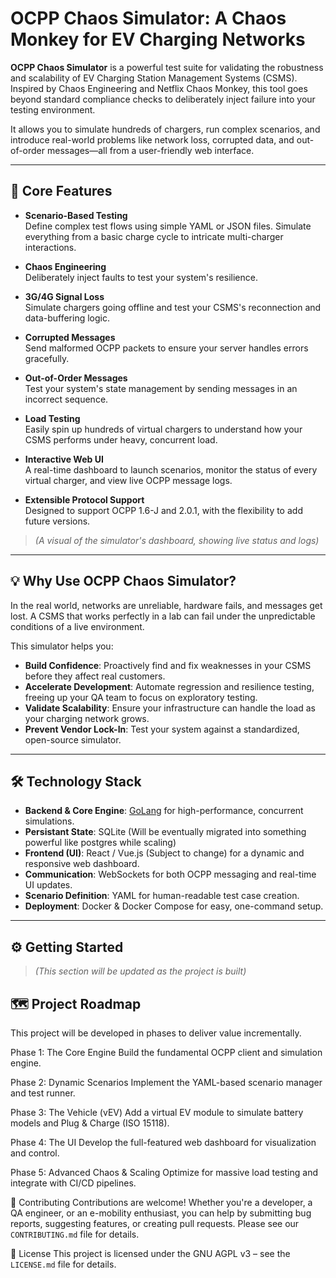 # OCPP Chaos Simulator: A Chaos Monkey for EV Charging Networks

**OCPP Chaos Simulator** is a powerful test suite for validating the robustness and scalability of EV Charging Station Management Systems (CSMS). Inspired by Chaos Engineering and Netflix Chaos Monkey, this tool goes beyond standard compliance checks to deliberately inject failure into your testing environment.

It allows you to simulate hundreds of chargers, run complex scenarios, and introduce real-world problems like network loss, corrupted data, and out-of-order messages—all from a user-friendly web interface.

---

## 🚀 Core Features

- **Scenario-Based Testing**  
  Define complex test flows using simple YAML or JSON files. Simulate everything from a basic charge cycle to intricate multi-charger interactions.

- **Chaos Engineering**  
  Deliberately inject faults to test your system's resilience.

- **3G/4G Signal Loss**  
  Simulate chargers going offline and test your CSMS's reconnection and data-buffering logic.

- **Corrupted Messages**  
  Send malformed OCPP packets to ensure your server handles errors gracefully.

- **Out-of-Order Messages**  
  Test your system's state management by sending messages in an incorrect sequence.

- **Load Testing**  
  Easily spin up hundreds of virtual chargers to understand how your CSMS performs under heavy, concurrent load.

- **Interactive Web UI**  
  A real-time dashboard to launch scenarios, monitor the status of every virtual charger, and view live OCPP message logs.

- **Extensible Protocol Support**  
  Designed to support OCPP 1.6-J and 2.0.1, with the flexibility to add future versions.

> _(A visual of the simulator's dashboard, showing live status and logs)_

---

## 💡 Why Use OCPP Chaos Simulator?

In the real world, networks are unreliable, hardware fails, and messages get lost. A CSMS that works perfectly in a lab can fail under the unpredictable conditions of a live environment.

This simulator helps you:

- **Build Confidence**: Proactively find and fix weaknesses in your CSMS before they affect real customers.
- **Accelerate Development**: Automate regression and resilience testing, freeing up your QA team to focus on exploratory testing.
- **Validate Scalability**: Ensure your infrastructure can handle the load as your charging network grows.
- **Prevent Vendor Lock-In**: Test your system against a standardized, open-source simulator.

---

## 🛠 Technology Stack

- **Backend & Core Engine**: [GoLang](https://go.dev/) for high-performance, concurrent simulations.
- **Persistant State**: SQLite (Will be eventually migrated into something powerful like postgres while scaling)
- **Frontend (UI)**: React / Vue.js (Subject to change) for a dynamic and responsive web dashboard.
- **Communication**: WebSockets for both OCPP messaging and real-time UI updates.
- **Scenario Definition**: YAML for human-readable test case creation.
- **Deployment**: Docker & Docker Compose for easy, one-command setup.

---

## ⚙️ Getting Started

> _(This section will be updated as the project is built)_

## 🗺 Project Roadmap
This project will be developed in phases to deliver value incrementally.

Phase 1: The Core Engine
Build the fundamental OCPP client and simulation engine.

Phase 2: Dynamic Scenarios
Implement the YAML-based scenario manager and test runner.

Phase 3: The Vehicle (vEV)
Add a virtual EV module to simulate battery models and Plug & Charge (ISO 15118).

Phase 4: The UI
Develop the full-featured web dashboard for visualization and control.

Phase 5: Advanced Chaos & Scaling
Optimize for massive load testing and integrate with CI/CD pipelines.

🤝 Contributing
Contributions are welcome! Whether you're a developer, a QA engineer, or an e-mobility enthusiast, you can help by submitting bug reports, suggesting features, or creating pull requests.
Please see our `CONTRIBUTING.md` file for details.

📄 License
This project is licensed under the GNU AGPL v3 – see the `LICENSE.md` file for details.

